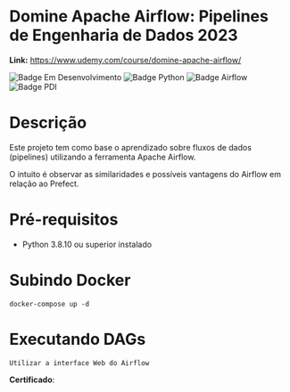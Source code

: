 # Domine Apache Airflow: Pipelines de Engenharia de Dados 2023
<b>Link:</b> https://www.udemy.com/course/domine-apache-airflow/

![Badge Em Desenvolvimento](http://img.shields.io/static/v1?label=STATUS&message=EM%20DESENVOLVIMENTO&color=GREEN&style=for-the-badge)
![Badge Python](http://img.shields.io/static/v1?label=PYTHON&message=V.3.8.10&color=blue&style=for-the-badge)
![Badge Airflow](http://img.shields.io/static/v1?label=APACHE%20AIRFLOW&message=V.2.7.0&color=blue&style=for-the-badge)
![Badge PDI](http://img.shields.io/static/v1?label=PDI&message=LOGCOMEX&color=purple&style=for-the-badge)

<h1> Descrição </h1>

Este projeto tem como base o aprendizado sobre fluxos de dados (pipelines) utilizando a ferramenta
Apache Airflow.

O intuito é observar as similaridades e possíveis vantagens do Airflow em relação ao Prefect. 

<h1> Pré-requisitos </h1>

* Python 3.8.10 ou superior instalado

<h1> Subindo Docker </h1>

```docker-compose up -d```

<h1> Executando DAGs </h1>

```Utilizar a interface Web do Airflow```

<b>Certificado</b>:
